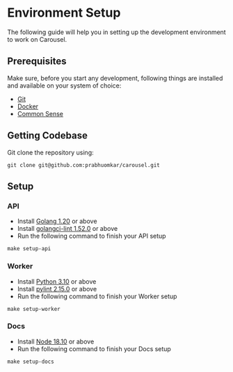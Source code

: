 # Environment Setup
The following guide will help you in setting up the development environment to work on Carousel.

## Prerequisites
Make sure, before you start any development, following things are installed and available on your system of choice: 
- [Git](https://git-scm.com/)
- [Docker](https://www.docker.com/)
- [Common Sense](https://en.wikipedia.org/wiki/Common_sense)

## Getting Codebase
Git clone the repository using: 
```
git clone git@github.com:prabhuomkar/carousel.git
```

## Setup

### API
- Install [Golang 1.20](https://go.dev/dl/) or above
- Install [golangci-lint 1.52.0](https://golangci-lint.run/) or above
- Run the following command to finish your API setup
```
make setup-api
```

### Worker
- Install [Python 3.10](https://www.python.org/downloads/) or above
- Install [pylint 2.15.0](https://pypi.org/project/pylint/) or above
- Run the following command to finish your Worker setup
```
make setup-worker
```

### Docs
- Install [Node 18.10](https://nodejs.org/en/download/) or above
- Run the following command to finish your Docs setup
```
make setup-docs
```